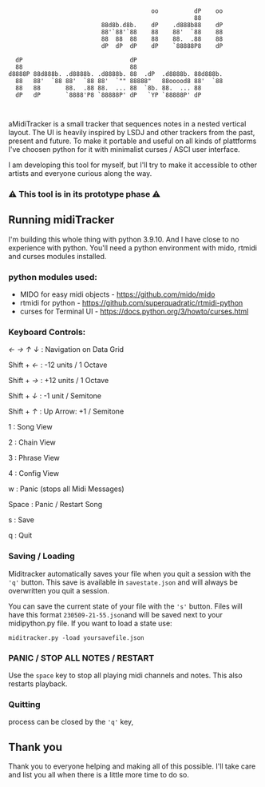 ```


                                        oo          dP    oo 
                                                    88       
                          88d8b.d8b.    dP    .d888b88    dP 
                          88'`88'`88    88    88'  `88    88 
                          88  88  88    88    88.  .88    88 
                          dP  dP  dP    dP    `88888P8    dP  
                                                                       
  dP                              dP                         
  88                              88                         
d8888P 88d888b. .d8888b. .d8888b. 88  .dP  .d8888b. 88d888b. 
  88   88'  `88 88'  `88 88'  `"" 88888"   88ooood8 88'  `88 
  88   88       88.  .88 88.  ... 88  `8b. 88.  ... 88       
  dP   dP       `8888'P8 `88888P' dP   `YP `88888P' dP       
                                                             
                                                                  
```                                 


aMidiTracker is a small tracker that sequences notes in a nested vertical layout. The UI is heavily inspired by LSDJ and other trackers from the past, present and future. To make it portable and useful on all kinds of plattforms I've choosen python for it with minimalist curses / ASCI user interface.

I am developing this tool for myself, but I'll try to make it accessible to other artists and everyone curious along the way.


### ⚠️ This tool is in its prototype phase ⚠️

## Running midiTracker

I'm building this whole thing with python 3.9.10. And I have close to no experience with python. You'll need a python environment with mido, rtmidi and curses modules installed.

### python modules used:
- MIDO for easy midi objects - https://github.com/mido/mido
- rtmidi for python - https://github.com/superquadratic/rtmidi-python
- curses for Terminal UI - https://docs.python.org/3/howto/curses.html


### Keyboard Controls:
*← → ↑ ↓* : Navigation on Data Grid

Shift + *←* : -12 units / 1 Octave

Shift + *→* : +12 units / 1 Octave

Shift + *↓* : -1 unit / Semitone

Shift + *↑* : Up Arrow: +1 / Semitone



1 : Song View

2 : Chain View

3 : Phrase View

4 : Config View

w : Panic (stops all Midi Messages)

Space : Panic / Restart Song

s : Save

q : Quit


### Saving / Loading

Miditracker automatically saves your file when you quit a session with the ```'q'``` button. This save is available in ```savestate.json``` and will always be overwritten you quit a session.

You can save the current state of your file with the ```'s'``` button. Files will have this format ```230509-21-55.json```and will be saved next to your midipython.py file. If you want to load a state use:

```miditracker.py -load yoursavefile.json```

### PANIC / STOP ALL NOTES / RESTART
Use the ```space``` key to stop all playing midi channels and notes. This also restarts playback.

### Quitting
process can be closed by the ```'q'``` key,

## Thank you
Thank you to everyone helping and making all of this possible. I'll take care and list you all when there is a little more time to do so.
